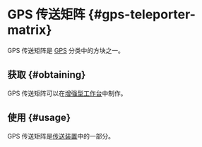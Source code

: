 # GPS 传送矩阵 {#gps-teleporter-matrix}

GPS 传送矩阵是 [GPS](/GPS) 分类中的方块之一。

## 获取 {#obtaining}

GPS 传送矩阵可以在[增强型工作台](/Enhanced-Crafting-Table)中制作。

## 使用 {#usage}

GPS 传送矩阵是[传送装置](/Teleporter)中的一部分。
